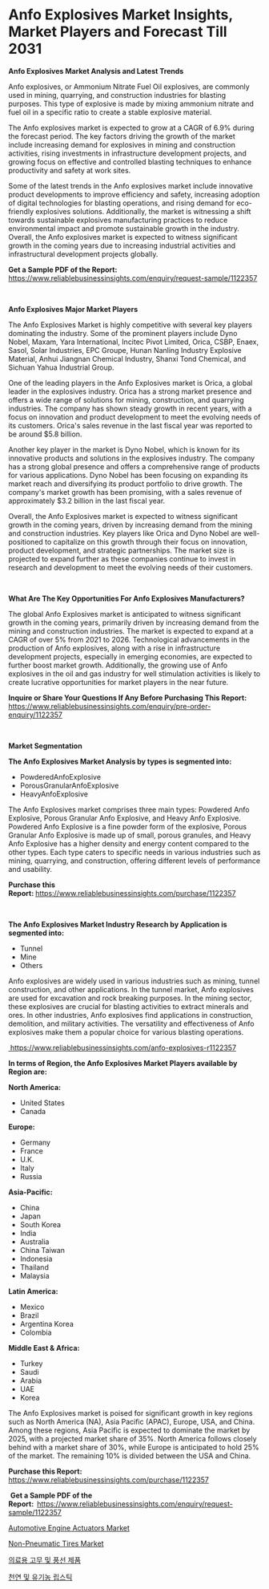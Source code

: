 <p><h1>Anfo Explosives Market Insights, Market Players and Forecast Till 2031</h1></p><p><strong>Anfo Explosives Market Analysis and Latest Trends</strong></p>
<p><p>Anfo explosives, or Ammonium Nitrate Fuel Oil explosives, are commonly used in mining, quarrying, and construction industries for blasting purposes. This type of explosive is made by mixing ammonium nitrate and fuel oil in a specific ratio to create a stable explosive material.</p><p>The Anfo explosives market is expected to grow at a CAGR of 6.9% during the forecast period. The key factors driving the growth of the market include increasing demand for explosives in mining and construction activities, rising investments in infrastructure development projects, and growing focus on effective and controlled blasting techniques to enhance productivity and safety at work sites.</p><p>Some of the latest trends in the Anfo explosives market include innovative product developments to improve efficiency and safety, increasing adoption of digital technologies for blasting operations, and rising demand for eco-friendly explosives solutions. Additionally, the market is witnessing a shift towards sustainable explosives manufacturing practices to reduce environmental impact and promote sustainable growth in the industry. Overall, the Anfo explosives market is expected to witness significant growth in the coming years due to increasing industrial activities and infrastructural development projects globally.</p></p>
<p><strong>Get a Sample PDF of the Report:&nbsp;</strong> <a href="https://www.reliablebusinessinsights.com/enquiry/request-sample/1122357">https://www.reliablebusinessinsights.com/enquiry/request-sample/1122357</a></p>
<p>&nbsp;</p>
<p><strong>Anfo Explosives Major Market Players</strong></p>
<p><p>The Anfo Explosives Market is highly competitive with several key players dominating the industry. Some of the prominent players include Dyno Nobel, Maxam, Yara International, Incitec Pivot Limited, Orica, CSBP, Enaex, Sasol, Solar Industries, EPC Groupe, Hunan Nanling Industry Explosive Material, Anhui Jiangnan Chemical Industry, Shanxi Tond Chemical, and Sichuan Yahua Industrial Group.</p><p>One of the leading players in the Anfo Explosives market is Orica, a global leader in the explosives industry. Orica has a strong market presence and offers a wide range of solutions for mining, construction, and quarrying industries. The company has shown steady growth in recent years, with a focus on innovation and product development to meet the evolving needs of its customers. Orica's sales revenue in the last fiscal year was reported to be around $5.8 billion.</p><p>Another key player in the market is Dyno Nobel, which is known for its innovative products and solutions in the explosives industry. The company has a strong global presence and offers a comprehensive range of products for various applications. Dyno Nobel has been focusing on expanding its market reach and diversifying its product portfolio to drive growth. The company's market growth has been promising, with a sales revenue of approximately $3.2 billion in the last fiscal year.</p><p>Overall, the Anfo Explosives market is expected to witness significant growth in the coming years, driven by increasing demand from the mining and construction industries. Key players like Orica and Dyno Nobel are well-positioned to capitalize on this growth through their focus on innovation, product development, and strategic partnerships. The market size is projected to expand further as these companies continue to invest in research and development to meet the evolving needs of their customers.</p></p>
<p>&nbsp;</p>
<p><strong>What Are The Key Opportunities For Anfo Explosives Manufacturers?</strong></p>
<p><p>The global Anfo Explosives market is anticipated to witness significant growth in the coming years, primarily driven by increasing demand from the mining and construction industries. The market is expected to expand at a CAGR of over 5% from 2021 to 2026. Technological advancements in the production of Anfo explosives, along with a rise in infrastructure development projects, especially in emerging economies, are expected to further boost market growth. Additionally, the growing use of Anfo explosives in the oil and gas industry for well stimulation activities is likely to create lucrative opportunities for market players in the near future.</p></p>
<p><strong>Inquire or Share Your Questions If Any Before Purchasing This Report:</strong> <a href="https://www.reliablebusinessinsights.com/enquiry/pre-order-enquiry/1122357">https://www.reliablebusinessinsights.com/enquiry/pre-order-enquiry/1122357</a></p>
<p>&nbsp;</p>
<p><strong>Market Segmentation</strong></p>
<p><strong>The Anfo Explosives Market Analysis by types is segmented into:</strong></p>
<p><ul><li>PowderedAnfoExplosive</li><li>PorousGranularAnfoExplosive</li><li>HeavyAnfoExplosive</li></ul></p>
<p><p>The Anfo Explosives market comprises three main types: Powdered Anfo Explosive, Porous Granular Anfo Explosive, and Heavy Anfo Explosive. Powdered Anfo Explosive is a fine powder form of the explosive, Porous Granular Anfo Explosive is made up of small, porous granules, and Heavy Anfo Explosive has a higher density and energy content compared to the other types. Each type caters to specific needs in various industries such as mining, quarrying, and construction, offering different levels of performance and usability.</p></p>
<p><strong>Purchase this Report:&nbsp;</strong><a href="https://www.reliablebusinessinsights.com/purchase/1122357">https://www.reliablebusinessinsights.com/purchase/1122357</a></p>
<p>&nbsp;</p>
<p><strong>The Anfo Explosives Market Industry Research by Application is segmented into:</strong></p>
<p><ul><li>Tunnel</li><li>Mine</li><li>Others</li></ul></p>
<p><p>Anfo explosives are widely used in various industries such as mining, tunnel construction, and other applications. In the tunnel market, Anfo explosives are used for excavation and rock breaking purposes. In the mining sector, these explosives are crucial for blasting activities to extract minerals and ores. In other industries, Anfo explosives find applications in construction, demolition, and military activities. The versatility and effectiveness of Anfo explosives make them a popular choice for various blasting operations.</p></p>
<p><a href="https://www.reliablebusinessinsights.com/anfo-explosives-r1122357">&nbsp;https://www.reliablebusinessinsights.com/anfo-explosives-r1122357</a></p>
<p><strong>In terms of Region, the Anfo Explosives Market Players available by Region are:</strong></p>
<p>
    <p> <strong> North America: </strong>
        <ul>
            <li>United States</li>
            <li>Canada</li>
        </ul>
        </p> 
    <p> <strong> Europe: </strong>
        <ul>
            <li>Germany</li>
            <li>France</li>
            <li>U.K.</li>
            <li>Italy</li>
            <li>Russia</li>
        </ul>
        </p> 
    <p> <strong> Asia-Pacific: </strong>
        <ul>
            <li>China</li>
            <li>Japan</li>
            <li>South Korea</li>
            <li>India</li>
            <li>Australia</li>
            <li>China Taiwan</li>
            <li>Indonesia</li>
            <li>Thailand</li>
            <li>Malaysia</li>
        </ul>
        </p> 
    <p> <strong> Latin America: </strong>
        <ul>
            <li>Mexico</li>
            <li>Brazil</li>
            <li>Argentina Korea</li>
            <li>Colombia</li>
        </ul>
        </p> 
    <p> <strong> Middle East & Africa: </strong>
        <ul>
            <li>Turkey</li>
            <li>Saudi</li>
            <li>Arabia</li>
            <li>UAE</li>
            <li>Korea</li>
        </ul>
    </p>
    </p>
<p><p>The Anfo Explosives market is poised for significant growth in key regions such as North America (NA), Asia Pacific (APAC), Europe, USA, and China. Among these regions, Asia Pacific is expected to dominate the market by 2025, with a projected market share of 35%. North America follows closely behind with a market share of 30%, while Europe is anticipated to hold 25% of the market. The remaining 10% is divided between the USA and China.</p></p>
<p><strong>Purchase this Report: </strong><a href="https://www.reliablebusinessinsights.com/purchase/1122357">https://www.reliablebusinessinsights.com/purchase/1122357</a></p>
<p>&nbsp;<strong>Get a Sample PDF of the Report:&nbsp;&nbsp;</strong><a href="https://www.reliablebusinessinsights.com/enquiry/request-sample/1122357">https://www.reliablebusinessinsights.com/enquiry/request-sample/1122357</a></p>
<p><strong></strong></p>
<p><p><a href="https://github.com/provorikovar/Market-Research-Report-List-4/blob/main/automotive-engine-actuators-market.md">Automotive Engine Actuators Market</a></p><p><a href="https://github.com/angelajermaine/Market-Research-Report-List-3/blob/main/non-pneumatic-tires-market.md">Non-Pneumatic Tires Market</a></p><p><a href="https://github.com/TimmyMann6767/Market-Research-Report-List-2/blob/main/8296178117330.md">의료용 고무 및 풍선 제품</a></p><p><a href="https://github.com/JeromeRtyau89966/Market-Research-Report-List-2/blob/main/3842441117332.md">천연 및 유기농 립스틱</a></p></p>